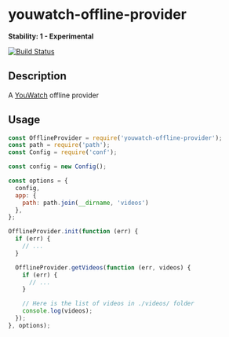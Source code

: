 # youwatch-offline-provider
**Stability: 1 - Experimental**

[![Build Status](https://travis-ci.org/yannbertrand/youwatch-offline-provider.svg?branch=master)](https://travis-ci.org/yannbertrand/youwatch-offline-provider)

## Description
A [YouWatch](https://github.com/yannbertrand/YouWatch) offline provider

## Usage
```js
const OfflineProvider = require('youwatch-offline-provider');
const path = require('path');
const Config = require('conf');

const config = new Config();

const options = {
  config,
  app: {
    path: path.join(__dirname, 'videos')
  },
};

OfflineProvider.init(function (err) {
  if (err) {
    // ...
  }

  OfflineProvider.getVideos(function (err, videos) {
    if (err) {
      // ...
    }

    // Here is the list of videos in ./videos/ folder
    console.log(videos);
  });
}, options);

```

